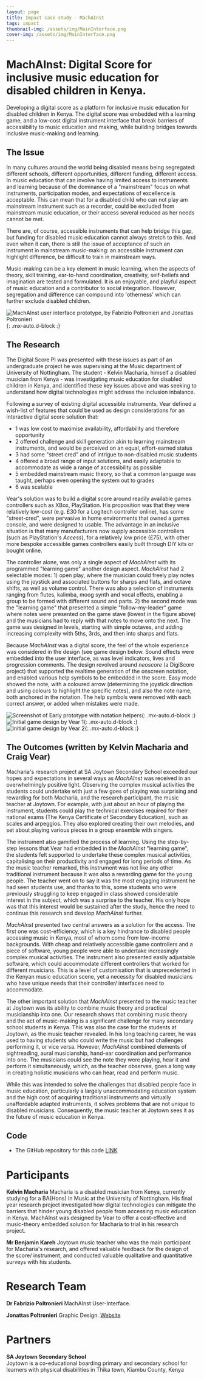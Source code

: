 ```yaml
---
layout: page
title: Impact case study - MachAInst
tags: impact
thumbnail-img: /assets/img/MainInterface.png
cover-img: /assets/img/MainInterface.png
---
```



# **MachAInst: Digital Score for inclusive music education for disabled children in Kenya.**

Developing a digital score as a platform for inclusive music education for disabled children in Kenya. The 
digital score was embedded with a learning game, and a low-cost digital instrument interface that break barriers of 
accessibility to music education and making, while building bridges towards inclusive music-making and learning.


## **The Issue**

In many cultures around the world being disabled means being segregated: different schools, different opportunities,
different funding, different access. In music education that can involve having limited access to instruments and 
learning because of the dominance of a "mainstream" focus on what instruments, participation modes, and 
expectations of excellence is acceptable. This can mean that for a disabled child who can not play am mainstream 
instrument such as a recorder, could be excluded from mainstream music education, or their access several reduced as
her needs cannot be met. 

There are, of course, accessible instruments that can help bridge this gap, but funding for disabled music education 
cannot always stretch to this. And even when it can, there is still the issue of acceptance of such an instrument
in mainstream music-making: an accessible instrument can highlight difference, be difficult to train in mainstream ways. 

Music-making can be a key element in music learning, when the aspects of theory, skill training, ear-to-hand coordination,
creativity, self-beliefs and imagination are tested and formulated. It is an enjoyable, and playful aspect of music 
education and a contributor to social integration. However, segregation and difference can compound into 'otherness' 
which can further exclude disabled children.

![MachAInst user interface prototype, by Fabrizio Poltronieri and Jonattas Poltronieri](/assets/img/mach_ui.png){: .mx-auto.d-block :}

## **The Research**

The Digital Score PI was presented with these issues as part of an undergraduate project he was supervising at the Music 
department of University of Nottingham. The student - Kelvin Macharia, himself a disabled musician from Kenya - was 
investigating music education for disabled children in Kenya, and identified these key issues above and was seeking to 
understand how digital technologies might address the inclusion inbalance. 

Following a survey of existing digital accessible instruments, Vear defined a wish-list of features that could be
used as design considerations for an interactive digital score solution that:

- 1 was low cost to maximise availability, affordability and therefore opportunity
- 2 offered challenge and skill generation akin to learning mainstream instruments, and would be perceived on an equal, effort-earned status
- 3 had some "street cred" and of intrigue to non-disabled music students
- 4 offered a broad range of input solutions, and easily adaptable to accommodate as wide a range of accessibility as possible 
- 5 embedded mainstream music theory, so that a common language was taught, perhaps even opening the system out to grades
- 6 was scalable

Vear's solution was to build a digital score around readily available games controllers such as XBox, PlayStation. His
proposition was that they were relatively low-cost (e.g. £30 for a Logitech controller online), has some "street-cred",
were pervasive in home environments that owned a games console, and were designed to usable. The advantage in an 
inclusive situation is that many manufacturers now supply accessible controllers (such as PlayStation's _Access_), for 
a relatively low price (£75), with other more bespoke accessible games controllers easily built through DIY kits or 
bought online.

The controller alone, was only a single aspect of _MachAInst_ with its programmed "learning game" another design aspect.
_MachAInst_ had 2 selectable modes: 1) open play, where the musician could freely play notes using the joystick and 
associated buttons for sharps and flats, and octave shifts, as well as volume control. There was also a selection of 
instruments ranging from flutes, kalimba, moog synth and vocal effects, enabling a group to be formed with different
sound and parts. 2) the second mode was the "learning game" that presented a simple "follow-my-leader" game where notes
were presented on the game stave (lowest in the figure above) and the musicians had to reply with that notes to move 
onto the next. The game was designed in levels, starting with simple octaves, and adding increasing complexity with 5ths,
3rds, and then into sharps and flats.

Because _MachAInst_ was a digital score, the feel of the whole experience was considered in the design (see game design below. 
Sound effects 
were embedded into the user interface, as was level indicators, lives and progression comments. The design revolved 
around _neoscore_ (a DigiScore project) that supported the realtime generation of the onscreen notation, and enabled 
various help symbols to be embedded in the score. Easy mode showed the note, with a coloured arrow (determining the 
joystick direction and using colours to highlight the specific notes), and also the note name, both 
anchored in the notation. The help symbols were removed with each correct answer, or added when mistakes were made.

![Screenshot of Early prototype with notation helpers](/assets/img/thumbnail_machAInst_test.jpg){: .mx-auto.d-block :}
![Initial game design by Vear 1](/assets/img/mach_game_design1.JPG){: .mx-auto.d-block :}
![Initial game design by Vear 2](/assets/img/mach_game_design2.JPG){: .mx-auto.d-block :}



## **The Outcomes** (written by Kelvin Macharia and Craig Vear)

Macharia's research project at SA Joytown Secondary School exceeded our hopes and expectations in several ways as 
_MachAInst_ was received in an overwhelmingly positive light. Observing the complex musical 
activities the students could undertake with just a few goes of playing was surprising and rewarding for both Macharia, 
and the research participant, the music teacher at Joytown. For example, with just about an hour of playing the 
instrument, students could play the technical exercises required for their national exams (The Kenya Certificate of 
Secondary Education), such as scales and arpeggios. They also explored creating their own melodies, and set about 
playing various pieces in a group ensemble with singers.

The instrument also gamified the process of learning. Using the step-by-step lessons that Vear had embedded in the
_MachAInst_ "learning game", the students felt supported to undertake these complex musical activities, capitalising on 
their productivity and engaged for long periods of time. As the music teacher remarked, this instrument was not like 
any other traditional instrument because it was also a rewarding game for the young people. The teacher went on to say 
it was the most engaging instrument he had seen students use, and thanks to this, some students who were previously 
struggling to keep engaged in class showed considerable interest 
in the subject, which was a surprise to the teacher. His only hope was that this interest would be sustained after the 
study, hence the need to continue this research and develop _MachAInst_ further.

_MachAInst_ presented two central answers as a solution for the access. The first one was cost-efficiency, which is a key 
hindrance to disabled people accessing music in Kenya, most of whom come from low-income backgrounds. With cheap and 
relatively accessible game controllers and a piece of software, young people were able to undertake increasingly complex musical 
activities. The instrument also presented easily adjustable software, which could accommodate different controllers that 
worked for different musicians. This is a level of customisation that is unprecedented in the Kenyan music education 
scene, yet a necessity for disabled musicians who have unique needs that their controller/ interfaces need to accommodate.

The other important solution that _MachAInst_ presented to the music teacher at Joytown was its ability to combine music 
theory and practical musicianship into one. Our research shows that combining music theory and the act of music-making is a 
significant challenge for many secondary school students in Kenya. This was also the case for the students at Joytown, 
as the music teacher revealed. In his long teaching career, he was used to having students who could write the music but 
had challenges performing it, or vice versa. However, _MachAInst_ combined elements of sightreading, aural musicianship,
hand-ear coordination and performance into one. The musicians could see the note they were playing, hear it and perform 
it simultaneously, 
which, as the teacher observes, goes a long way in creating holistic musicians who can hear, read and perform music.

While this was intended to solve the challenges that disabled people face in music education, particularly a largely 
unaccommodating education system and the high cost of acquiring traditional instruments and virtually unaffordable 
adapted instruments, it solves problems that are not unique to disabled musicians. Consequently, the music teacher at 
Joytown sees it as the future of music education in Kenya. 



## **Code**
-	The GitHub repository for this code [LINK](https://github.com/DigiScore/machAInst)


# **Participants**

**Kelvin Macharia**
Macharia is a disabled musician from Kenya, currently studying for a BA(Hons) in Music at the University of Nottingham. 
His final year research project investigated how digital technologies can mitigate the barriers that hinder young 
disabled people from accessing music education in Kenya. MachAInst was designed by Vear to offer a cost-effective
and music-theory embedded solution for Macharia to trial in his research project.

**Mr Benjamin Kareh**
 Joytown music teacher who was the main participant for Macharia's research, and offered valuable feedback for the design
of the score/ instrument, and conducted valuable qualitative and quantitative surveys with his students.


# **Research Team**

**Dr Fabrizio Poltronieri** MachAInst User-Interface.

**Jonattas Poltronieri** Graphic Design. [Website](https://jonattas.com/about)



# **Partners**

**SA Joytown Secondary School**  
Joytown is a co-educational boarding primary and secondary school for learners with physical disabilities in 
Thika town, Kiambu County, Kenya
